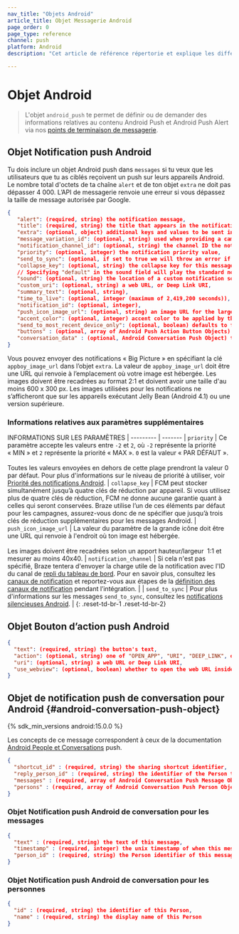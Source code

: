 ```yaml
---
nav_title: "Objets Android"
article_title: Objet Messagerie Android
page_order: 0
page_type: reference
channel: push
platform: Android
description: "Cet article de référence répertorie et explique les différents objets Android utilisés chez Braze."

---
```

# Objet Android

> L'objet `android_push` te permet de définir ou de demander des informations relatives au contenu Android Push et Android Push Alert via nos [points de terminaison de messagerie]({{site.baseurl}}/api/endpoints/messaging).

## Objet Notification push Android

Tu dois inclure un objet Android push dans `messages` si tu veux que les utilisateurs que tu as ciblés reçoivent un push sur leurs appareils Android. Le nombre total d'octets de ta chaîne `alert` et de ton objet `extra` ne doit pas dépasser 4 000. L’API de messagerie renvoie une erreur si vous dépassez la taille de message autorisée par Google.

```json
{
   "alert": (required, string) the notification message,
   "title": (required, string) the title that appears in the notification drawer,
   "extra": (optional, object) additional keys and values to be sent in the push,
   "message_variation_id": (optional, string) used when providing a campaign_id to specify which message variation this message should be tracked under (must be an Android Push Message),
   "notification_channel_id": (optional, string) the channel ID the notification will be sent with,
   "priority": (optional, integer) the notification priority value,
   "send_to_sync": (optional, if set to true we will throw an error if "alert" or "title" is set),
   "collapse_key": (optional, string) the collapse key for this message,
   // Specifying "default" in the sound field will play the standard notification sound
   "sound": (optional, string) the location of a custom notification sound within the app,
   "custom_uri": (optional, string) a web URL, or Deep Link URI,
   "summary_text": (optional, string),
   "time_to_live": (optional, integer (maximum of 2,419,200 seconds)),
   "notification_id": (optional, integer),
   "push_icon_image_url": (optional, string) an image URL for the large icon,
   "accent_color": (optional, integer) accent color to be applied by the standard Style templates when presenting this notification, an RGB integer value,
   "send_to_most_recent_device_only": (optional, boolean) defaults to false, if set to true, Braze will only send this push to a user's most recently used Android device, rather than all eligible Android devices,
   "buttons" : (optional, array of Android Push Action Button Objects) push action buttons to display
   "conversation_data" : (optional, Android Conversation Push Object) the data to be displayed via Conversation Push.
}
```

Vous pouvez envoyer des notifications « Big Picture » en spécifiant la clé `appboy_image_url` dans l’objet `extra`. La valeur de `appboy_image_url` doit être une URL qui renvoie à l’emplacement où votre image est hébergée. Les images doivent être recadrées au format 2:1 et doivent avoir une taille d'au moins 600 x 300 px. Les images utilisées pour les notifications ne s’afficheront que sur les appareils exécutant Jelly Bean (Android 4.1) ou une version supérieure.

### Informations relatives aux paramètres supplémentaires

INFORMATIONS SUR LES PARAMÈTRES
| --------- | ------- |
`priority` | Ce paramètre accepte les valeurs entre `-2` et `2`, où `-2` représente la priorité « MIN » et `2` représente la priorité « MAX ». `0` est la valeur « PAR DÉFAUT ». <br> <br> Toutes les valeurs envoyées en dehors de cette plage prendront la valeur 0 par défaut. Pour plus d'informations sur le niveau de priorité à utiliser, voir [Priorité des notifications Android]({{site.baseurl}}/developer_guide/platform_integration_guides/android/push_notifications/android/customization/advanced_settings#notification-priority). |
`collapse_key` | FCM peut stocker simultanément jusqu’à quatre clés de réduction par appareil. Si vous utilisez plus de quatre clés de réduction, FCM ne donne aucune garantie quant à celles qui seront conservées. Braze utilise l’un de ces éléments par défaut pour les campagnes, assurez-vous donc de ne spécifier que jusqu’à trois clés de réduction supplémentaires pour les messages Android.
| `push_icon_image_url` | La valeur du paramètre de la grande icône doit être une URL qui renvoie à l'endroit où ton image est hébergée. <br> <br> Les images doivent être recadrées selon un apport hauteur/largeur  1:1 et mesurer au moins 40x40.
| `notification_channel` | Si cela n'est pas spécifié, Braze tentera d'envoyer la charge utile de la notification avec l'ID du canal de [repli du tableau de bord][45]. Pour en savoir plus, consultez les [canaux de notification][44] et reportez-vous aux étapes de la [définition des canaux de notification][43] pendant l’intégration. |
| `send_to_sync` | Pour plus d'informations sur les messages `send_to_sync`, consultez les [notifications silencieuses Android][28]. |
{: .reset-td-br-1 .reset-td-br-2}

## Objet Bouton d’action push Android

```json
{
  "text": (required, string) the button's text,
  "action": (optional, string) one of "OPEN_APP", "URI", "DEEP_LINK", or "CLOSE", defaults to "OPEN_APP",
  "uri": (optional, string) a web URL or Deep Link URI,
  "use_webview": (optional, boolean) whether to open the web URL inside the app if the action is "URI", defaults to true
}
```

## Objet de notification push de conversation pour Android {#android-conversation-push-object}

{% sdk_min_versions android:15.0.0 %}

Les concepts de ce message correspondent à ceux de la documentation [Android People et Conversations][46] push.

```json
{
  "shortcut_id" : (required, string) the sharing shortcut identifier,
  "reply_person_id" : (required, string) the identifier of the Person this push is replying to,
  "messages" : (required, array of Android Conversation Push Message Object),
  "persons" : (required, array of Android Conversation Push Person Object)
}
```

### Objet Notification push Android de conversation pour les messages

```json
{
  "text" : (required, string) the text of this message,
  "timestamp" : (required, integer) the unix timestamp of when this message was sent,
  "person_id" : (required, string) the Person identifier of this message's sender,
}
```

### Objet Notification push Android de conversation pour les personnes

```json
{
  "id" : (required, string) the identifier of this Person,
  "name" : (required, string) the display name of this Person
}
```

[28]: {{site.baseurl}}/developer_guide/platform_integration_guides/android/push_notifications/android/silent_push_notifications/#silent-push-notifications
[44]: {{site.baseurl}}/user_guide/message_building_by_channel/push/notification_channels/
[43]: {{site.baseurl}}/developer_guide/platform_integration_guides/android/push_notifications/integration/standard_integration/#step-5-define-notification-channels
[45]: {{site.baseurl}}/user_guide/message_building_by_channel/push/android/notification_channels/#dashboard-fallback-channel
[46]: https://developer.android.com/guide/topics/ui/conversations
